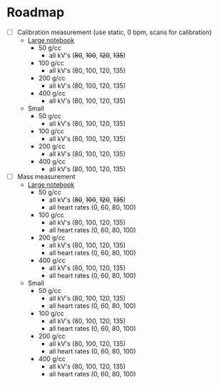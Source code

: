 # Roadmap

- [ ] Calibration measurement (use static, 0 bpm, scans for calibration)
  *  [Large notebook](https://github.com/Dale-Black/project-phantom-calcium-iodine-volume-helical/blob/main/notebooks/calibration_large.jl)
      * 50 g/cc
        * all kV's (~~80~~, ~~100~~, ~~120~~, ~~135~~)
      * 100 g/cc
        * all kV's (80, 100, 120, 135)
      * 200 g/cc
        * all kV's (80, 100, 120, 135)
      * 400 g/cc
        * all kV's (80, 100, 120, 135)
  *  Small
      * 50 g/cc
        * all kV's (80, 100, 120, 135)
      * 100 g/cc
        * all kV's (80, 100, 120, 135)
      * 200 g/cc
        * all kV's (80, 100, 120, 135)
      * 400 g/cc
        * all kV's (80, 100, 120, 135)
- [ ] Mass measurement
  * [Large notebook](https://github.com/Dale-Black/project-phantom-calcium-iodine-volume-helical/blob/main/notebooks/mass_calculation_large.jl)
      * 50 g/cc
        * all kV's (~~80~~, ~~100~~, ~~120~~, ~~135~~)
        * all heart rates (0, 60, 80, 100)
      * 100 g/cc
        * all kV's (80, 100, 120, 135)
        * all heart rates (0, 60, 80, 100)
      * 200 g/cc
        * all kV's (80, 100, 120, 135)
        * all heart rates (0, 60, 80, 100)
      * 400 g/cc
        * all kV's (80, 100, 120, 135)
        * all heart rates (0, 60, 80, 100)
  * Small
      * 50 g/cc
        * all kV's (80, 100, 120, 135)
        * all heart rates (0, 60, 80, 100)
      * 100 g/cc
        * all kV's (80, 100, 120, 135)
        * all heart rates (0, 60, 80, 100)
      * 200 g/cc
        * all kV's (80, 100, 120, 135)
        * all heart rates (0, 60, 80, 100)
      * 400 g/cc
        * all kV's (80, 100, 120, 135)
        * all heart rates (0, 60, 80, 100)
